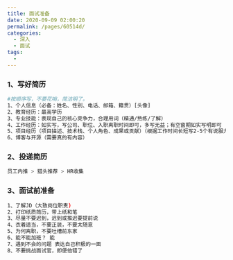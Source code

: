 ```yaml
---
title: 面试准备
date: 2020-09-09 02:00:20
permalink: /pages/60514d/
categories: 
  - 深入
  - 面试
tags: 
  - 
---
```

### 1、写好简历
```bash
#按顺序写，不要花哨，简洁明了。
1、个人信息（必备：姓名、性别、电话、邮箱、籍贯）[头像]
2、教育经历：最高学历
3、专业技能：表现自己的核心竞争力，合理用词（精通/熟练/了解）
4、工作经历：如实写，写公司、职位、入职离职时间即可，多写无益；有空窗期如实写明即可
5、项目经历（项目描述、技术栈、个人角色、成果或贡献）（根据工作时间长短写2-5个有说服力的）
6、博客与开源（需要真的有内容）
```
### 2、投递简历
```bash
员工内推 > 猎头推荐 > HR收集
```
### 3、面试前准备
```bash
1、了解JD（大致岗位职责)
2、打印纸质简历，带上纸和笔
3、尽量不要迟到，迟到或推迟要提前说
4、衣着适当，不要正装，不要太随意
5、为何离职，不要吐槽前东家
6、能不能加班？ 能
7、遇到不会的问题 表达自己积极的一面
8、不要挑战面试官，即便他错了
```